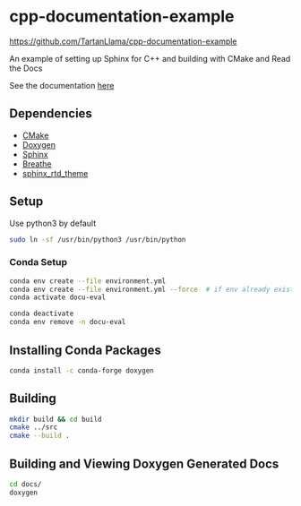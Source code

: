# cpp-documentation-example

https://github.com/TartanLlama/cpp-documentation-example

An example of setting up Sphinx for C++ and building with CMake and Read the Docs

See the documentation [here](https://cpp-documentation-example.readthedocs.io/en/latest/)

## Dependencies

- [CMake](https://cmake.org/download/)
- [Doxygen](http://www.doxygen.nl/download.html)
- [Sphinx](https://www.sphinx-doc.org/en/master/usage/installation.html)
- [Breathe](https://pypi.org/project/breathe/)
- [sphinx_rtd_theme](https://github.com/rtfd/sphinx_rtd_theme)

## Setup

Use python3 by default
```bash
sudo ln -sf /usr/bin/python3 /usr/bin/python
```

### Conda Setup
```bash
conda env create --file environment.yml
conda env create --file environment.yml --force  # if env already exists
conda activate docu-eval

conda deactivate
conda env remove -n docu-eval
```

## Installing Conda Packages
```bash
conda install -c conda-forge doxygen
```

## Building
```bash
mkdir build && cd build
cmake ../src
cmake --build .
```

## Building and Viewing Doxygen Generated Docs
```bash
cd docs/
doxygen
```
